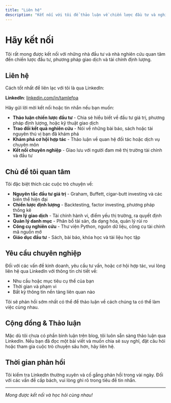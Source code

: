 ```yaml
---
title: "Liên hệ"
description: "Kết nối với tôi để thảo luận về chiến lược đầu tư và nghiên cứu giao dịch."
---
```


# Hãy kết nối

Tôi rất mong được kết nối với những nhà đầu tư và nhà nghiên cứu quan tâm đến chiến lược đầu tư, phương pháp giao dịch và tài chính định lượng.

## Liên hệ

Cách tốt nhất để liên lạc với tôi là qua LinkedIn:

**LinkedIn**: [linkedin.com/in/tamlefpa](https://linkedin.com/in/tamlefpa)

Hãy gửi lời mời kết nối hoặc tin nhắn nếu bạn muốn:

- **Thảo luận chiến lược đầu tư** - Chia sẻ hiểu biết về đầu tư giá trị, phương pháp định lượng, hoặc kỹ thuật giao dịch
- **Trao đổi kết quả nghiên cứu** - Nói về những bài báo, sách hoặc tài nguyên thú vị bạn đã khám phá
- **Khám phá cơ hội hợp tác** - Thảo luận về quan hệ đối tác hoặc dịch vụ chuyên môn
- **Kết nối chuyên nghiệp** - Giao lưu với người đam mê thị trường tài chính và đầu tư

## Chủ đề tôi quan tâm

Tôi đặc biệt thích các cuộc trò chuyện về:

- **Nguyên tắc đầu tư giá trị** - Graham, Buffett, cigar-butt investing và các biến thể hiện đại
- **Chiến lược định lượng** - Backtesting, factor investing, phương pháp thống kê
- **Tâm lý giao dịch** - Tài chính hành vi, điểm yếu thị trường, ra quyết định
- **Quản lý danh mục** - Phân bổ tài sản, đa dạng hóa, quản lý rủi ro
- **Công cụ nghiên cứu** - Thư viện Python, nguồn dữ liệu, công cụ tài chính mã nguồn mở
- **Giáo dục đầu tư** - Sách, bài báo, khóa học và tài liệu học tập

## Yêu cầu chuyên nghiệp

Đối với các vấn đề kinh doanh, yêu cầu tư vấn, hoặc cơ hội hợp tác, vui lòng liên hệ qua LinkedIn với thông tin chi tiết về:

- Nhu cầu hoặc mục tiêu cụ thể của bạn
- Thời gian và phạm vi
- Bất kỳ thông tin nền tảng liên quan nào

Tôi sẽ phản hồi sớm nhất có thể để thảo luận về cách chúng ta có thể làm việc cùng nhau.

## Cộng đồng & Thảo luận

Mặc dù tôi chưa có phần bình luận trên blog, tôi luôn sẵn sàng thảo luận qua LinkedIn. Nếu bạn đã đọc một bài viết và muốn chia sẻ suy nghĩ, đặt câu hỏi hoặc tham gia cuộc trò chuyện sâu hơn, hãy liên hệ.

## Thời gian phản hồi

Tôi kiểm tra LinkedIn thường xuyên và cố gắng phản hồi trong vài ngày. Đối với các vấn đề cấp bách, vui lòng ghi rõ trong tiêu đề tin nhắn.

---

*Mong được kết nối và học hỏi cùng nhau!*
